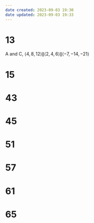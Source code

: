 ```yaml
---
date created: 2023-09-03 19:30
date updated: 2023-09-03 19:33
---
```


# 13

A and C, $\langle4, 8, 12\rangle\|\langle2, 4, 6\rangle\|\langle-7, -14, -21\rangle$

# 15



# 43

# 45

# 51

# 57

# 61

# 65
